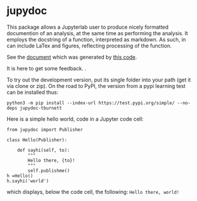 # jupydoc

This package allows a Jupyterlab user to produce nicely formatted documention of an analysis,
at the same time as performing the analysis.
It employs the docstring of a function, interpreted as markdown. As such, in can include LaTex and figures, reflecting 
processing of the function.

See the [document](https://tburnett.github.io/jupydoc) which was generated by [this code](jupydoc/document.py).

It is here to get some feedback. .

To try out the development version, put its single folder into your path (get it via clone or zip).
On the road to PyPI, the version from a pypi learning test can be installed thus:
```
python3 -m pip install --index-url https://test.pypi.org/simple/ --no-deps jupydoc-tburnett

```


Here is a simple hello world, code in a Jupyter code cell:

```
from jupydoc import Publisher

class Hello(Publisher):
    
    def sayhi(self, to):
        """
        Hello there, {to}!
        """
        self.publishme()
h =Hello()
h.sayhi('world')
```
which displays, below the code cell, the following:
`Hello there, world!`
